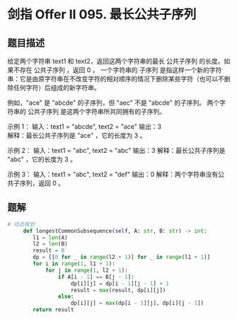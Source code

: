 # 剑指 Offer II 095. 最长公共子序列
## 题目描述
给定两个字符串 text1 和 text2，返回这两个字符串的最长 公共子序列 的长度。如果不存在 公共子序列 ，返回 0 。
一个字符串的 子序列 是指这样一个新的字符串：它是由原字符串在不改变字符的相对顺序的情况下删除某些字符（也可以不删除任何字符）后组成的新字符串。

例如，"ace" 是 "abcde" 的子序列，但 "aec" 不是 "abcde" 的子序列。
两个字符串的 公共子序列 是这两个字符串所共同拥有的子序列。

示例 1：
输入：text1 = "abcde", text2 = "ace" 
输出：3  
解释：最长公共子序列是 "ace" ，它的长度为 3 。

示例 2：
输入：text1 = "abc", text2 = "abc"
输出：3
解释：最长公共子序列是 "abc" ，它的长度为 3 。

示例 3：
输入：text1 = "abc", text2 = "def"
输出：0
解释：两个字符串没有公共子序列，返回 0 。

## 题解
```python
# 动态规划
     def longestCommonSubsequence(self, A: str, B: str) -> int:
        l1 = len(A)
        l2 = len(B)
        result = 0
        dp = [[0 for _ in range(l2 + 1)] for _ in range(l1 + 1)]
        for i in range(1, l1 + 1):
            for j in range(1, l2 + 1):
                if A[i - 1] == B[j - 1]:
                    dp[i][j] = dp[i - 1][j - 1] + 1
                    result = max(result, dp[i][j])
                else:
                    dp[i][j] = max(dp[i - 1][j], dp[i][j - 1])
        return result
```
